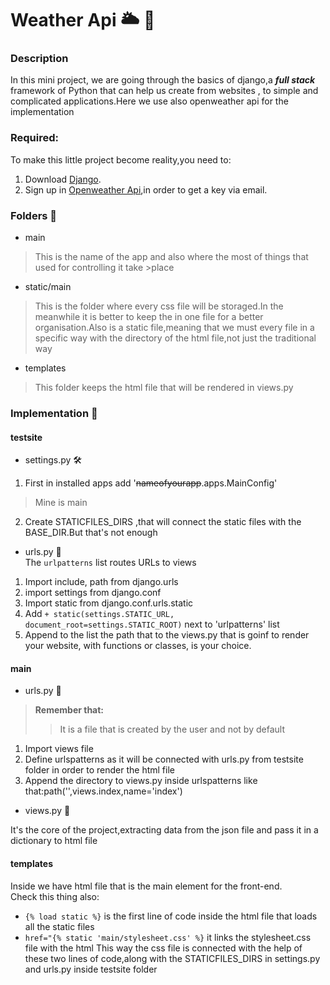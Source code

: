 # Weather Api 🌥️ 🐍
### Description
In this mini project, we are going through the basics of django,a **_full stack_** framework of Python that can help us create from websites , to simple and complicated applications.Here we use also openweather api for the implementation

### Required:
To make this little project become reality,you need to:
1. Download [Django](https://www.programink.com/django-tutorial/django-download-install.html).
2. Sign up in [Openweather Api](https://openweathermap.org/),in order to get a key via email.

### Folders 📁
- main 
> This is the name of the app and also where the most of things that used for controlling it take >place

- static/main
> This is the folder where every css file will be storaged.In the meanwhile it is better 
> to keep the in one file for a better organisation.Also is a static file,meaning that we must 
> every file in a specific way with the directory of the html file,not just the traditional way

- templates
> This folder keeps the html file that will be rendered in views.py

### Implementation 🧰
#### testsite
- settings.py 🛠️
1. First in installed apps add '~~nameofyourapp~~.apps.MainConfig'
>Mine is main
2. Create STATICFILES_DIRS ,that will connect the static files with the BASE_DIR.But that's not enough

- urls.py 🔗 <br>
The `urlpatterns` list routes URLs to views
1. Import include, path from django.urls
2. import settings from django.conf
3. Import static from django.conf.urls.static
4. Add `+ static(settings.STATIC_URL, document_root=settings.STATIC_ROOT)` next to 'urlpatterns' list
5. Append to the list the path that to the views.py that is goinf to render your website, with functions or classes, is your choice.

#### main
- urls.py 🔗<br>
> <strong>Remember that: </strong> 
>> It is a file that is created by the user and not by default
1. Import views file
2. Define urlspatterns as it will be connected with urls.py from testsite folder in order to render the html file
3. Append the directory to views.py inside urlspatterns like that:path('',views.index,name='index')

- views.py 👀
<p> It's the core of the project,extracting data from the json file and pass it in a dictionary to html file
</p>

#### templates
Inside we have html file that is the main element for the front-end.<br>
Check this thing also:<br>
- `{% load static %}` is the first line of code inside the html file that loads all the static files
- `href="{% static 'main/stylesheet.css' %}` it links the stylesheet.css file with the html
This way the css file is connected with the help of these two lines of code,along with the STATICFILES_DIRS in settings.py and urls.py inside testsite folder

